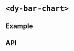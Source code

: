# `<dy-bar-chart>`

## Example

<gbp-example
  name="dy-bar-chart"
  props='{"style": "width: 100%;", "gutter": 0.05, "series": ["Series 1", "Series 2", "Series 3"], "sequences": [{"label": "Label", "values": [100, 190, 60] }, {"label": "Label2", "values": [40, 130, 160] }] }'
  src="https://esm.sh/duoyun-ui/elements/bar-chart"></gbp-example>

<gbp-example
  name="dy-bar-chart"
  props='{"style": "width: 100%;", "stack": true, "series": ["Series 1", "Series 2", "Series 3"], "sequences": [{"label": "Label", "values": [100, 190, 60] }, {"label": "Label2", "values": [40, 130, 160] }] }'
  src="https://esm.sh/duoyun-ui/elements/bar-chart"></gbp-example>

## API

<gbp-api src="/src/elements/bar-chart.ts"></gbp-api>
